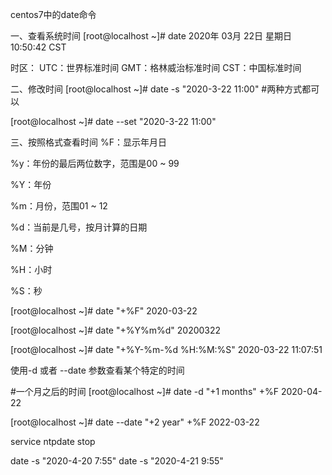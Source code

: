 centos7中的date命令

一、查看系统时间
[root@localhost ~]# date
2020年 03月 22日 星期日 10:50:42 CST

时区：
UTC：世界标准时间
GMT：格林威治标准时间
CST：中国标准时间

二、修改时间
[root@localhost ~]# date -s "2020-3-22 11:00"
#两种方式都可以

[root@localhost ~]# date --set "2020-3-22 11:00"

三、按照格式查看时间
%F：显示年月日

%y：年份的最后两位数字，范围是00 ~ 99

%Y：年份

%m：月份，范围01 ~ 12

%d：当前是几号，按月计算的日期

%M：分钟

%H：小时

%S：秒

[root@localhost ~]# date "+%F"
2020-03-22

[root@localhost ~]# date "+%Y%m%d"
20200322

[root@localhost ~]# date "+%Y-%m-%d %H:%M:%S"
2020-03-22 11:07:51

使用-d 或者 --date 参数查看某个特定的时间

#一个月之后的时间
[root@localhost ~]# date -d "+1 months" +%F
2020-04-22

[root@localhost ~]# date --date "+2 year" +%F
2022-03-22


service ntpdate stop

date -s "2020-4-20 7:55"
date -s "2020-4-21 9:55"